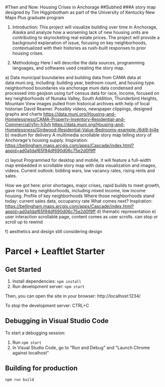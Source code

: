 #Then and Now: Housing Crises in Anchorage
##Subhed
###A story map designed by Tim Higginbotham as part of the University of Kentucky New Maps Plus graduate program

1. Introduction:
   This project will visualize building over time in Anchorage, Alaska and analyze how a worsening lack of new housing units are contributing to skyrocketing real estate prices. The project will provide a background explanation of issue, focusing on key neighborhoods, contextualized with their histories as rush-built responses to prior housing crises.

2. Methodology
   Here I will describe the data sources, programming languages, and softwares used creating the story map.

a) Data
municipal boundaries and building data from CAMA data at data.muni.org, including: building year, bedroom count, and housing type.
neighborhood boundaries via anchorage muni data condensed and processed into geojson using turf
census data for race, income, focused on key neighborhoods of Nunaka Valley, South Addition, Thunderbird Heights, Mountain View
images pulled from historical archives with help of local historian David Reamer.
Possibly videos, newspaper clippings, designed graphs and charts https://data.muni.org/Housing-and-Homelessness/CAMA-Property-Inventory-Residential-and-Commercial/yfin-h3vh https://data.muni.org/Housing-and-Homelessness/Girdwood-Residential-Value-Bedrooms-example-/6dj9-bj4e
b) medium for delivery
A multimedia scrollable story map telling story of Anchorage's housing supply. Inspiration: https://bellingham.maps.arcgis.com/apps/Cascade/index.html?appid=ad0a1daf65f94df690d06c75e2d0f9ff

c) layout
Programmed for desktop and mobile, it will feature a full-width map embedded in scrollable story map with data visualization and images, videos. Current outlook: bidding wars, low vacancy rates, rising rents and sales.

How we got here: prior shortages, major crises, rapid builds to meet growth, gave rise to key neighborhoods, including mixed income, low income housing. Profile of key neighborhoods
Where those neighborhoods stand today: current sales data, occupancy rate
What comes next?
Inspiration: https://bellingham.maps.arcgis.com/apps/Cascade/index.html?appid=ad0a1daf65f94df690d06c75e2d0f9ff
d) thematic representation
e) user interaction
scrollable page, content comes as user scrolls. can stop or scroll up to rewind

f) aesthetics and design
still considering design

# Parcel + Leaftlet Starter

## Get Started

1. Install dependencies: `npm install`
1. Run development server: `npm start`

Then, you can open the site in your browser: http://localhost:1234/

To stop the development server: CTRL+C

## Debugging in Visual Studio Code

To start a debugging session:

1. Run `npm start`
1. In Visual Studio Code, go to "Run and Debug" and "Launch Chrome against localhost"

## Building for production

`npm run build`
